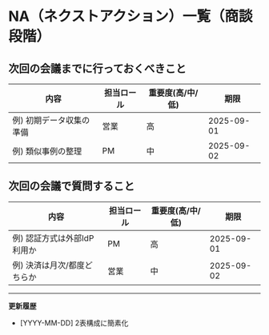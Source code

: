 # NA（ネクストアクション）一覧（商談段階）

## 次回の会議までに行っておくべきこと
| 内容 | 担当ロール | 重要度(高/中/低) | 期限 |
|------|------------|------------------|------|
| 例) 初期データ収集の準備 | 営業 | 高 | 2025-09-01 |
| 例) 類似事例の整理 | PM | 中 | 2025-09-02 |

## 次回の会議で質問すること
| 内容 | 担当ロール | 重要度(高/中/低) | 期限 |
|------|------------|------------------|------|
| 例) 認証方式は外部IdP利用か | PM | 高 | 2025-09-01 |
| 例) 決済は月次/都度どちらか | 営業 | 中 | 2025-09-02 |

---
**更新履歴**
- [YYYY-MM-DD] 2表構成に簡素化
